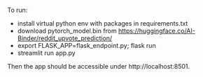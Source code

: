 To run:
- install virtual python env with packages in requirements.txt
- download pytorch_model.bin from https://huggingface.co/AI-Binder/reddit_upvote_prediction/
- export FLASK_APP=flask_endpoint.py; flask run
- streamlit run app.py

Then the app should be accessible under http://localhost:8501.
